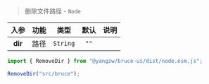 > 删除文件路径 - `Node`

入参|功能|类型|默认|说明
:-:|:-:|:-:|:-:|-
**dir**|路径|`String`|`""`

```js
import { RemoveDir } from "@yangzw/bruce-us/dist/node.esm.js";

RemoveDir("src/bruce");
```